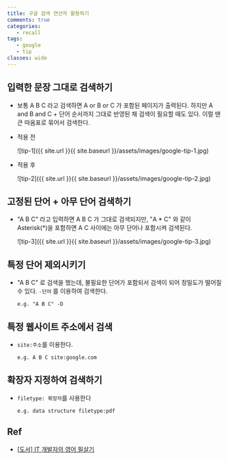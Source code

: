 ```yaml
---
title: 구글 검색 연산자 활용하기
comments: true
categories:
   - recall
tags:
   - google
   - tip
classes: wide
---
```


## 입력한 문장 그대로 검색하기

- 보통 A B C 라고 검색하면 A or B or C 가 포함된 페이지가 출력된다. 하지만 A and B and C + 단어 순서까지 그대로 반영된 채 검색이 필요할 때도 있다. 이럴 땐 큰 따옴표로 묶어서 검색한다.

- 적용 전

  ![tip-1]({{ site.url }}{{ site.baseurl }}/assets/images/google-tip-1.jpg)

- 적용 후

  ![tip-2]({{ site.url }}{{ site.baseurl }}/assets/images/google-tip-2.jpg)

## 고정된 단어 + 아무 단어 검색하기 

- "A B C" 라고 입력하면 A B C 가 그대로 검색되지만, "A * C" 와 같이 Asterisk(*)을 포함하면 A C 사이에는 아무 단어나 포함시켜 검색된다.

  ![tip-3]({{ site.url }}{{ site.baseurl }}/assets/images/google-tip-3.jpg)

## 특정 단어 제외시키기

- "A B C" 로 검색을 했는데, 불필요한 단어가 포함되서 검색이 되어 정밀도가 떨어질 수 있다. `-단어` 를 이용하여 검색한다. 

  ```
  e.g. "A B C" -D
  ```

## 특정 웹사이트 주소에서 검색

- `site:주소`를 이용한다.

  ```
  e.g. A B C site:google.com
  ```

## 확장자 지정하여 검색하기

- `filetype: 확장자`를 사용한다

  ```
  e.g. data structure filetype:pdf
  ```

## Ref

- [[도서] IT 개발자의 영어 필살기](http://www.kyobobook.co.kr/product/detailViewKor.laf?ejkGb=KOR&mallGb=KOR&barcode=9791189909093&orderClick=LAG&Kc=)

